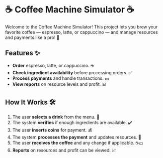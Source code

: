 # ☕ Coffee Machine Simulator ☕ 

Welcome to the Coffee Machine Simulator! This project lets you brew your favorite coffee — espresso, latte, or cappuccino — and manage resources and payments like a pro! 🎉

## Features ✨
- **Order** espresso, latte, or cappuccino. ☕
- **Check ingredient availability** before processing orders. ✅
- **Process payments** and handle transactions. 💵
- **View reports** on resource levels and profit. 📊

## How It Works 🛠️
1. The user **selects a drink** from the menu. 🍹
2. The system **verifies** if enough ingredients are available. ✔️
3. The user **inserts coins** for payment. 💰
4. The system **processes the payment** and updates resources. 🔄
5. The user **receives the coffee** and any change if applicable. ☕💵
6. **Reports** on resources and profit can be viewed. 📈

